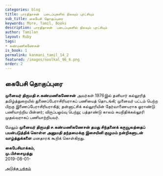 ```yaml
---
categories: blog
title: பாரதிதாசன்  படைப்புகளில் நிலவும் புரட்சியும்  
sub_title: கைபேசி தொகுப்புரை
keywords: More, Tamil, Books
description: பாரதிதாசன்  படைப்புகளில் நிலவும் புரட்சியும்  
author: Tamilan
layout: Ruby
tags:
- கண்மணிகணேசன்
is_book: 1
permalink: kanmani_tamil_14_2
featured: /images/noolkal_96_6.png
order: 2
---
```



## கைபேசி தொகுப்புரை

**முனைவர் திருமதி ச.கண்மணிகணேசன்** அவர்கள் 1976இல் தனியார் கல்லூரித் தமிழ்த்துறையில் துணைப்பேராசிரியராகப் பணியைத் தொடங்கி; முனைவர் பட்டம் பெற்ற பிறகு இணைப்பேராசிரியராகித்; தன்னாட்சிக் கல்லூரியின் தேர்வாணையராக ஓராண்டு பணியாற்றிய பின்னர்; விருப்பஓய்வு பெற்று; பத்தாண்டு காலம் சுயநிதிக்கல்லூரி முதல்வராகப் பணியாற்றியவர்.

மேலும் **முனைவர் திருமதி ச.கண்மணிகணேசன் தமது சிந்தனைக் கருவூலத்தைப் பயன்படுத்திக் கொள்ள அனுமதி தந்தமைக்கு இசையினி குழுமம் நன்றிகளுடன் வாழ்த்துக்களை** மனதாரக் கூறிக் கொள்கிறது.

**கைபேசியாக்கம்,  
மு.பிச்சைமுத்து**  
2019-08-01-

[அடுத்த பக்கம்](kanmani_tamil_14_3)